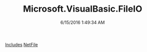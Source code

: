 ﻿---
title: Microsoft.VisualBasic.FileIO
date: 6/15/2016 1:49:34 AM
---

[Includes](T-Microsoft.VisualBasic.FileIO.Includes.html)
[NetFile](T-Microsoft.VisualBasic.FileIO.NetFile.html)
